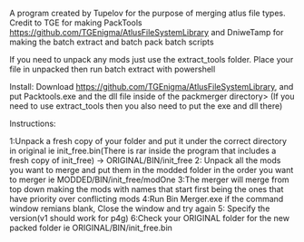 A program created by Tupelov for the purpose of merging atlus file types. Credit to TGE for making PackTools https://github.com/TGEnigma/AtlusFileSystemLibrary and DniweTamp for making the batch extract and batch pack batch scripts

If you need to unpack any mods just use the extract_tools folder. Place your file in unpacked then run batch extract with powershell

Install:
Download https://github.com/TGEnigma/AtlusFileSystemLibrary, and put Packtools.exe and the dll file inside of the packmerger directory>
(If you need to use extract_tools then you also need to put the exe and dll there)
 
Instructions:

1:Unpack a fresh copy of your folder and put it under the correct directory in original ie init_free.bin(There is rar inside the program that includes a fresh copy of init_free) -> ORIGINAL/BIN/init_free
2: Unpack all the mods you want to merge and put them in the modded folder in the order you want to merger ie MODDED/BIN/init_free/modOne
3:The merger will merge from top down making the mods with names that start first being the ones that have priority over conflicting mods
4:Run Bin Merger.exe if the command window remians blank, Close the window and try again
5: Specify the version(v1 should work for p4g)
6:Check your ORIGINAL folder for the new packed folder ie ORIGINAL/BIN/init_free.bin

